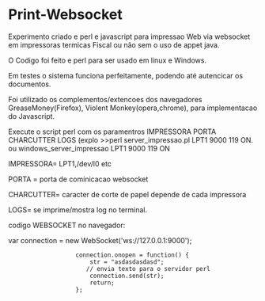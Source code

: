 # Print-Websocket

Experimento criado e perl e javascript para impressao Web via websocket  em impressoras termicas Fiscal ou não sem o uso de appet java.

O Codigo foi feito e perl para ser usado em linux e Windows.

Em testes o sistema funciona perfeitamente, podendo até autencicar os documentos.

Foi utilizado os complementos/extencoes dos navegadores GreaseMoney(Firefox), Violent Monkey(opera,chrome), para implementacao do Javascript.

Execute o script perl com os paramentros IMPRESSORA PORTA CHARCUTTER LOGS (explo >>perl server_impressao.pl LPT1 9000 119 ON.
ou windows_server_impressao LPT1 9000 119 ON 

IMPRESSORA= LPT1,/dev/l0 etc

PORTA = porta de cominicacao websocket

CHARCUTTER= caracter de corte de papel depende de cada impressora

LOGS= se imprime/mostra log no terminal.

codigo WEBSOCKET no navegador:

var connection = new WebSocket('ws://127.0.0.1:9000');                  
                 
                       connection.onopen = function() {
                           str = "asdasdasdasd";
                          // envia texto para o servidor perl
                           connection.send(str);
                           return;
                       };
                       
                       
                       
